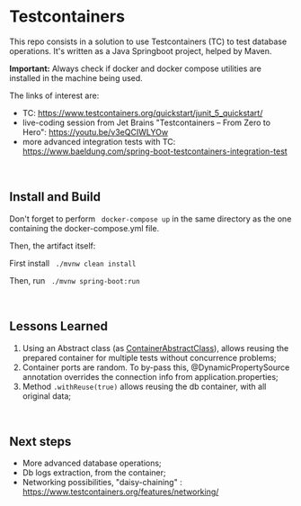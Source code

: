 # Testcontainers
This repo consists in a solution 
to use Testcontainers (TC) to test database operations. It's written as a Java Springboot project, helped by Maven.




**Important:** Always check if docker and docker compose utilities are installed in the machine being used.



The links of interest are:

- TC: https://www.testcontainers.org/quickstart/junit_5_quickstart/
- live-coding session from Jet Brains "Testcontainers – From Zero to Hero": https://youtu.be/v3eQCIWLYOw
- more advanced integration tests with TC: https://www.baeldung.com/spring-boot-testcontainers-integration-test

<br />

## Install and Build
Don't forget to perform
``` docker-compose up``` in the same directory as the one containing the docker-compose.yml file.

Then, the artifact itself:

First install
``` ./mvnw clean install```

Then, run
``` ./mvnw spring-boot:run```

<br />

## Lessons Learned
1) Using an Abstract class (as [ContainerAbstractClass](/src/test/java/com/freefriday/testcontainers/ContainerAbstractClass.java)), allows reusing the prepared container for multiple tests without concurrence problems;
2) Container ports are random. To by-pass this, @DynamicPropertySource annotation overrides the connection info from application.properties;
3) Method `.withReuse(true)` allows reusing the db container, with all original data;  

<br />

## Next steps
- More advanced database operations;
- Db logs extraction, from the container;
- Networking possibilities, "daisy-chaining" : https://www.testcontainers.org/features/networking/ 